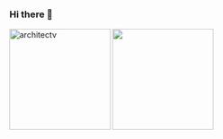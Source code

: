 ### Hi there 👋

<div style="display: flex">
        <img height="180em" align="left" src="https://github-readme-stats.vercel.app/api?username=architectv&show_icons=true&layout=compact" alt="architectv" />
        <img height="180em" align="left" src="https://github-readme-stats.vercel.app/api/top-langs/?username=architectv&&langs_count=6&layout=compact" />
</div>

<!--
**architectv/architectv** is a ✨ _special_ ✨ repository because its `README.md` (this file) appears on your GitHub profile.

Here are some ideas to get you started:

- 🔭 I’m currently working on ...
- 🌱 I’m currently learning ...
- 👯 I’m looking to collaborate on ...
- 🤔 I’m looking for help with ...
- 💬 Ask me about ...
- 📫 How to reach me: ...
- 😄 Pronouns: ...
- ⚡ Fun fact: ...
-->
